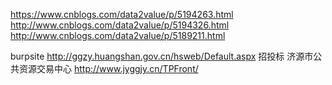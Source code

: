 https://www.cnblogs.com/data2value/p/5194263.html
http://www.cnblogs.com/data2value/p/5194326.html
http://www.cnblogs.com/data2value/p/5189211.html


burpsite
http://ggzy.huangshan.gov.cn/hsweb/Default.aspx
招投标
济源市公共资源交易中心  http://www.jyggjy.cn/TPFront/
